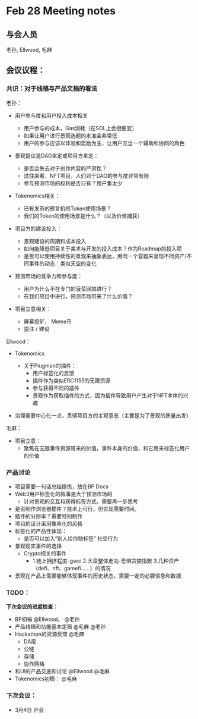 # Feb 28 Meeting notes

## 与会人员

老孙, Ellwood, 毛麻

## 会议议程：

### 共识：对于线稿与产品文档的看法

老孙：

- 用户参与度和用户投入成本相关
    - 用户参与的成本，Gas消耗（在SOL上会很便宜）
    - 如果让用户进行景观选题的水准会非常低
    - 用户的参与应该以体验和奖励为主，让用户充当一个辅助和协同的角色

- 景观提议是DAO来定或项目方来定：
    - 是否会失去对于创作内容的严肃性？
    - 过往来看，NFT项目，人们对于DAO的参与度非常有限
    - 参与预测市场的权利是否只有<NFT Holder>？用户集太少

- Tokenomics相关：
    - 已有发币的预言机的Token使用场景？
    - 我们的Token的使用场景是什么？（以及价值捕获）

- 项目方的建设投入：
    - 景观建设的周期和成本投入
    - 如何能降低项目关于美术与开发的投入成本？作为Roadmap的投入项
    - 是否可以使用持续性的景观来抽象表达，用同一个容器来呈现不同资产/不同事件的动态：类似天空的变化

- 预测市场的竞争力和参与度：
    - 用户为什么不在专门的菠菜网站进行？
    - 在我们项目中进行，预测市场带来了什么价值？

- 项目立意相关：
    - 屏幕挖矿， Meme币
    - 投注 / 建设

Ellwood：

- Tokenomics
    - 关于Plugman的插件：
        - 用户标签化的反馈
        - 插件作为类似ERC1155的无限资源
        - 参与获得不同的插件
        - 景观作为获取插件的方式，因为插件导致用户产生对于NFT本体的兴趣

- 治理需要中心化一点，贯彻项目方的主观意志（主要是为了景观的质量出发）

毛麻：

- 项目立意：
  - 聚焦在无限事件资源带来的价值，事件本身的价值，和它用来标签化用户的价值


### 产品讨论

- 项目需要一句话总结提炼，放在BP Docs
- Web3用户标签化的叙事是大于预测市场的
   - 针对景观的交互和获得标签方式，需要再一步思考
- 是否制作浏览器插件？技术上可行，但实现需要时间。
- 插件的分辨率？需要特别制作
- 项目的设计采用像素化的风格
- 标签化的产品性体现：
    - 是否可以加入“别人给你贴标签” 社交行为
- 景观现实事件的选择
    - Crypto相关的事件
      - 1.链上拥挤程度-gwei
        2.大盘整体走向-恐惧贪婪指数
        3.几种资产（defi、nft、gamefi……）的情况
- 景观在产品上需要能够体现事件的历史状态，需要一定的必要信息和数据


### TODO：

**下次会议的进度检查：**

- BP初稿 @Ellwood、 @老孙
- 产品线稿和功能基本定稿 @毛麻 @老孙
- Hackathon的资源反馈 @毛麻
    - DA层
    - 公链
    - 存储
    - 协作网络
- 和UI的产品交底和讨论 @Ellwood @毛麻
- Tokenomics初稿： @毛麻


### 下次会议：
- 3月4日 开会